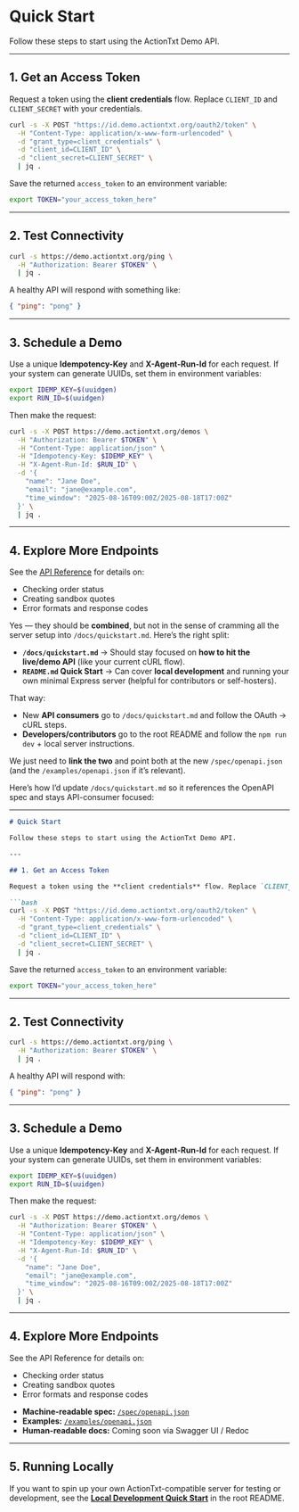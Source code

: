 # Quick Start

Follow these steps to start using the ActionTxt Demo API.

---

## 1. Get an Access Token

Request a token using the **client credentials** flow. Replace `CLIENT_ID` and `CLIENT_SECRET` with your credentials.

```bash
curl -s -X POST "https://id.demo.actiontxt.org/oauth2/token" \
  -H "Content-Type: application/x-www-form-urlencoded" \
  -d "grant_type=client_credentials" \
  -d "client_id=CLIENT_ID" \
  -d "client_secret=CLIENT_SECRET" \
  | jq .
````

Save the returned `access_token` to an environment variable:

```bash
export TOKEN="your_access_token_here"
```

---

## 2. Test Connectivity

```bash
curl -s https://demo.actiontxt.org/ping \
  -H "Authorization: Bearer $TOKEN" \
  | jq .
```

A healthy API will respond with something like:

```json
{ "ping": "pong" }
```

---

## 3. Schedule a Demo

Use a unique **Idempotency-Key** and **X-Agent-Run-Id** for each request.
If your system can generate UUIDs, set them in environment variables:

```bash
export IDEMP_KEY=$(uuidgen)
export RUN_ID=$(uuidgen)
```

Then make the request:

```bash
curl -s -X POST https://demo.actiontxt.org/demos \
  -H "Authorization: Bearer $TOKEN" \
  -H "Content-Type: application/json" \
  -H "Idempotency-Key: $IDEMP_KEY" \
  -H "X-Agent-Run-Id: $RUN_ID" \
  -d '{
    "name": "Jane Doe",
    "email": "jane@example.com",
    "time_window": "2025-08-16T09:00Z/2025-08-18T17:00Z"
  }' \
  | jq .
```

---

## 4. Explore More Endpoints

See the [API Reference](./openapi.json) for details on:

* Checking order status
* Creating sandbox quotes
* Error formats and response codes



Yes — they should be **combined**, but not in the sense of cramming all the server setup into `/docs/quickstart.md`.
Here’s the right split:

* **`/docs/quickstart.md`** → Should stay focused on **how to hit the live/demo API** (like your current cURL flow).
* **`README.md` Quick Start** → Can cover **local development** and running your own minimal Express server (helpful for contributors or self-hosters).

That way:

* New **API consumers** go to `/docs/quickstart.md` and follow the OAuth → cURL steps.
* **Developers/contributors** go to the root README and follow the `npm run dev` + local server instructions.

We just need to **link the two** and point both at the new `/spec/openapi.json` (and the `/examples/openapi.json` if it’s relevant).

Here’s how I’d update `/docs/quickstart.md` so it references the OpenAPI spec and stays API-consumer focused:

---

````md
# Quick Start

Follow these steps to start using the ActionTxt Demo API.

---

## 1. Get an Access Token

Request a token using the **client credentials** flow. Replace `CLIENT_ID` and `CLIENT_SECRET` with your credentials.

```bash
curl -s -X POST "https://id.demo.actiontxt.org/oauth2/token" \
  -H "Content-Type: application/x-www-form-urlencoded" \
  -d "grant_type=client_credentials" \
  -d "client_id=CLIENT_ID" \
  -d "client_secret=CLIENT_SECRET" \
  | jq .
````

Save the returned `access_token` to an environment variable:

```bash
export TOKEN="your_access_token_here"
```

---

## 2. Test Connectivity

```bash
curl -s https://demo.actiontxt.org/ping \
  -H "Authorization: Bearer $TOKEN" \
  | jq .
```

A healthy API will respond with:

```json
{ "ping": "pong" }
```

---

## 3. Schedule a Demo

Use a unique **Idempotency-Key** and **X-Agent-Run-Id** for each request.
If your system can generate UUIDs, set them in environment variables:

```bash
export IDEMP_KEY=$(uuidgen)
export RUN_ID=$(uuidgen)
```

Then make the request:

```bash
curl -s -X POST https://demo.actiontxt.org/demos \
  -H "Authorization: Bearer $TOKEN" \
  -H "Content-Type: application/json" \
  -H "Idempotency-Key: $IDEMP_KEY" \
  -H "X-Agent-Run-Id: $RUN_ID" \
  -d '{
    "name": "Jane Doe",
    "email": "jane@example.com",
    "time_window": "2025-08-16T09:00Z/2025-08-18T17:00Z"
  }' \
  | jq .
```

---

## 4. Explore More Endpoints

See the API Reference for details on:

* Checking order status
* Creating sandbox quotes
* Error formats and response codes

- **Machine-readable spec:** [`/spec/openapi.json`](../spec/openapi.json)
- **Examples:** [`/examples/openapi.json`](../examples/openapi.json)
- **Human-readable docs:** Coming soon via Swagger UI / Redoc

---

## 5. Running Locally

If you want to spin up your own ActionTxt-compatible server for testing or development, see the **[Local Development Quick Start](../README.md#-quick-start)** in the root README.
